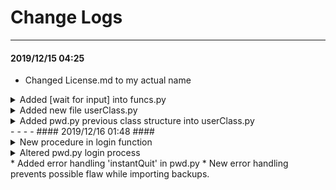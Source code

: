 # Change Logs #
- - - -
#### 2019/12/15 04:25 ####
* Changed License.md to my actual name  
<details>
	<summary>Added [wait for input] into funcs.py</summary>
	<p>now it imports a class and prints the color imported  </p>
</details>
<details>
	<summary>Added new file userClass.py</summary>
	<p>pwd.py imports a class from userClass.py</p>
	<p>neater codes  </p>
</details>
<details>
	<summary>Added pwd.py previous class structure into userClass.py</summary>
	<p>pwd.py now only includes prompt and calling class</p>
	<p>neater codes, easier references</p>
</details>
- - - -           
#### 2019/12/16 01:48 ####
<details>
	<summary>New procedure in login function</summary>
	<p>instantQuit skips userInterface.checkbackup() function and enhances performance</p>
</details>
<details>
	<summary>Altered pwd.py login process</summary>
	<p>if newuser: {initialise...login}else: {login}-->if newuser: {initialise} {login} </p>
</details>
* Added error handling 'instantQuit' in pwd.py    
* New error handling prevents possible flaw while importing backups.  